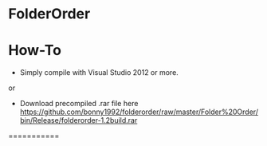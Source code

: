 FolderOrder
===========

How-To
===========
- Simply compile with Visual Studio 2012 or more.

or

- Download precompiled .rar file here https://github.com/bonny1992/folderorder/raw/master/Folder%20Order/bin/Release/folderorder-1.2build.rar

===========
